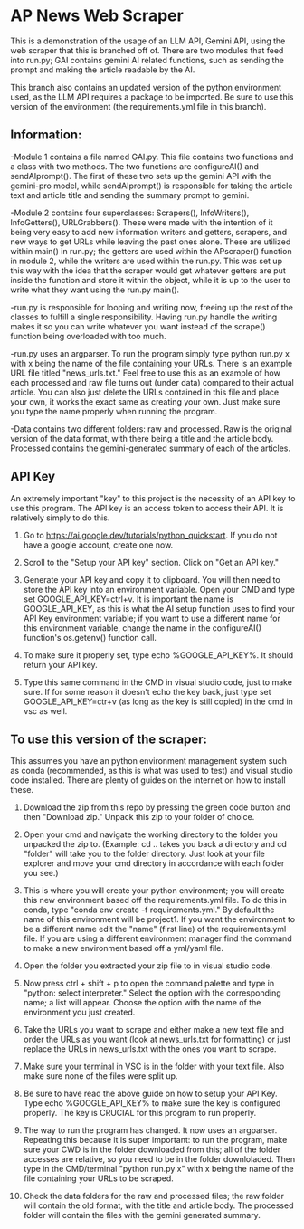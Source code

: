 # AP News Web Scraper
This is a demonstration of the usage of an LLM API, Gemini API, using the web scraper that this is branched off of.
There are two modules that feed into run.py; GAI contains gemini AI related functions, such as sending the prompt and making the article readable by the AI.

This branch also contains an updated version of the python environment used, as the LLM API requires a package to be imported. Be sure to use this version of the environment (the requirements.yml file in this branch).
## Information:

-Module 1 contains a file named GAI.py. This file contains two functions and a class with two methods. The two functions are configureAI() and sendAIprompt(). The first of these two sets up the gemini API with the gemini-pro model, while sendAIprompt() is responsible for taking the article text and article title and sending the summary prompt to gemini.

-Module 2 contains four superclasses: Scrapers(), InfoWriters(), InfoGetters(), URLGrabbers(). These were made with the intention of it being very easy to add new information writers and getters, scrapers, and new ways to get URLs while leaving the past ones alone. These are utilized within main() in run.py; the getters are used within the APscraper() function in module 2, while the writers are used within the run.py. This was set up this way with the idea that the scraper would get whatever getters are put inside the function and store it within the object, while it is up to the user to write what they want using the run.py main().

-run.py is responsible for looping and writing now, freeing up the rest of the classes to fulfill a single responsibility. Having run.py handle the writing makes it so you can write whatever you want instead of the scrape() function being overloaded with too much.

-run.py uses an argparser. To run the program simply type python run.py x with x being the name of the file containing your URLs. There is an example URL file titled "news_urls.txt." Feel free to use this as an example of how each processed and raw file turns out (under data) compared to their actual article. You can also just delete the URLs contained in this file and place your own, it works the exact same as creating your own. Just make sure you type the name properly when running the program.

-Data contains two different folders: raw and processed. Raw is the original version of the data format, with there being a title and the article body. Processed contains the gemini-generated summary of each of the articles.


## API Key
An extremely important "key" to this project is the necessity of an API key to use this program. The API key is an access token to access their API. It is relatively simply to do this.

1. Go to https://ai.google.dev/tutorials/python_quickstart. If you do not have a google account, create one now.

2. Scroll to the "Setup your API key" section. Click on "Get an API key."

3. Generate your API key and copy it to clipboard. You will then need to store the API key into an environment variable. Open your CMD and type set GOOGLE_API_KEY=ctrl+v. It is important the name is GOOGLE_API_KEY, as this is what the AI setup function uses to find your API Key environment variable; if you want to use a different name for this environment variable, change the name in the configureAI() function's os.getenv() function call. 

4. To make sure it properly set, type echo %GOOGLE_API_KEY%. It should return your API key.

5. Type this same command in the CMD in visual studio code, just to make sure. If for some reason it doesn't echo the key back, just type set GOOGLE_API_KEY=ctr+v (as long as the key is still copied) in the cmd in vsc as well.

## To use this version of the scraper:
This assumes you have an python environment management system such as conda (recommended, as this is what was used to test) and visual studio code installed. There are plenty of guides on the internet on how to install these.

1. Download the zip from this repo by pressing the green code button and then "Download zip." Unpack this zip to your folder of choice.

2. Open your cmd and navigate the working directory to the folder you unpacked the zip to. (Example: cd .. takes you back a directory and cd "folder" will take you to the folder directory. Just look at your file explorer and move your cmd directory in accordance with each folder you see.)

3. This is where you will create your python environment; you will create this new environment based off the requirements.yml file. To do this in conda, type "conda env create -f requirements.yml." By default the name of this environment will be project1. If you want the environment to be a different name edit the "name" (first line) of the requirements.yml file. If you are using a different environment manager find the command to make a new environment based off a yml/yaml file.

4. Open the folder you extracted your zip file to in visual studio code.

5. Now press ctrl + shift + p to open the command palette and type in "python: select interpreter." Select the option with the corresponding name; a list will appear. Choose the option with the name of the environment you just created.

6. Take the URLs you want to scrape and either make a new text file and order the URLs as you want (look at news_urls.txt for formatting) or just replace the URLs in news_urls.txt with the ones you want to scrape.

7. Make sure your terminal in VSC is in the folder with your text file. Also make sure none of the files were split up.

8. Be sure to have read the above guide on how to setup your API Key. Type echo %GOOGLE_API_KEY% to make sure the key is configured properly. The key is CRUCIAL for this program to run properly.

9. The way to run the program has changed. It now uses an argparser. Repeating this because it is super important: to run the program, make sure your CWD is in the folder downloaded from this; all of the folder accesses are relative, so you need to be in the folder downloladed. Then type in the CMD/terminal "python run.py x" with x being the name of the file containing your URLs to be scraped.

10. Check the data folders for the raw and processed files; the raw folder will contain the old format, with the title and article body. The processed folder will contain the files with the gemini generated summary.
